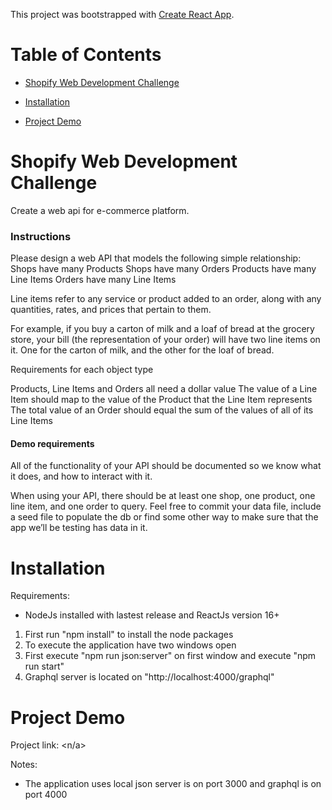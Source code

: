 This project was bootstrapped with [Create React App](https://github.com/facebookincubator/create-react-app).

# Table of Contents

- [Shopify Web Development Challenge](#shopify-web-development-challenge)

- [Installation](#installation)

- [Project Demo](#project-demo)


# Shopify Web Development Challenge

Create a web api for e-commerce platform.

### Instructions
Please design a web API that models the following simple relationship:  
Shops have many Products  Shops have many Orders Products have many Line Items Orders have many Line Items 
 
Line items refer to any service or product added to an order, along with any quantities, rates, and prices that pertain to them. 
 
For example, if you buy a carton of milk and a loaf of bread at the grocery store, your bill (the representation of your order) will have two line items on it. One for the carton of milk, and the other for the loaf of bread. 
 
Requirements for each object type 
 
Products, Line Items and Orders all need a dollar value The value of a Line Item should map to the value of the Product that the Line Item represents The total value of an Order should equal the sum of the values of all of its Line Items 
 
#### Demo requirements 
 
All of the functionality of your API should be documented so we know what it does, and how to interact with it. 
 
When using your API, there should be at least one shop, one product, one line item, and one order to query. Feel free to commit your data file, include a seed file to populate the db or find some other way to make sure that the app we’ll be testing has data in it. 

# Installation

Requirements:
- NodeJs installed with lastest release and ReactJs version 16+
 
1. First run "npm install" to install the node packages
2. To execute the application have two windows open
3. First execute "npm run json:server" on first window and execute "npm run start"
4. Graphql server is located on "http://localhost:4000/graphql"

# Project Demo

Project link: <n/a>

Notes:
- The application uses local json server is on port 3000 and graphql is on port 4000